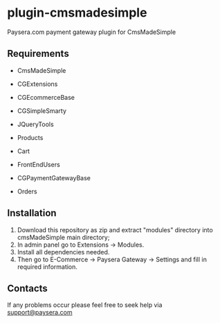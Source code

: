 plugin-cmsmadesimple
====================

Paysera.com payment gateway plugin for CmsMadeSimple

Requirements
------------

- CmsMadeSimple

- CGExtensions
- CGEcommerceBase
- CGSimpleSmarty
- JQueryTools
- Products
- Cart
- FrontEndUsers
- CGPaymentGatewayBase
- Orders

Installation
------------

1. Download this repository as zip and extract "modules" directory into cmsMadeSimple main directory;
2. In admin panel go to Extensions -> Modules.
3. Install all dependencies needed.
4. Then go to E-Commerce -> Paysera Gateway -> Settings and fill in required information.

Contacts
--------

If any problems occur please feel free to seek help via support@paysera.com